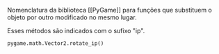 Nomenclatura da biblioteca [[PyGame]] para funções que substituem o objeto por outro modificado no mesmo lugar.

Esses métodos são indicados com o sufixo "ip".

```python
pygame.math.Vector2.rotate_ip()
```